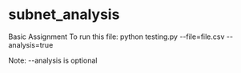 # subnet_analysis
Basic Assignment
To run this file: 
python testing.py --file=file.csv --analysis=true

Note: --analysis is optional

